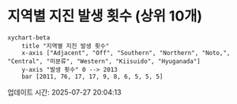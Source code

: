 # 지역별 지진 발생 횟수 (상위 10개)

```mermaid
xychart-beta
    title "지역별 지진 발생 횟수"
    x-axis ["Adjacent", "Off", "Southern", "Northern", "Noto,", "Central", "미분류", "Western", "Kiisuido", "Hyuganada"]
    y-axis "발생 횟수" 0 --> 2013
    bar [2011, 76, 17, 17, 9, 8, 6, 5, 5, 5]
```

업데이트 시간: 2025-07-27 20:04:13
